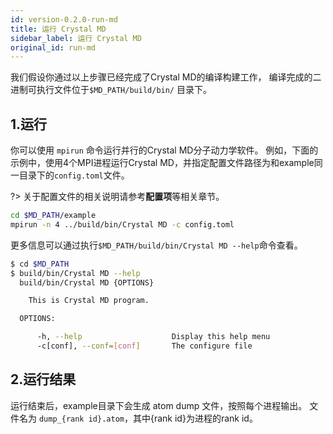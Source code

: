 ```yaml
---
id: version-0.2.0-run-md
title: 运行 Crystal MD
sidebar_label: 运行 Crystal MD
original_id: run-md
---
```



我们假设你通过以上步骤已经完成了Crystal MD的编译构建工作，
编译完成的二进制可执行文件位于`$MD_PATH/build/bin/` 目录下。

## 1.运行
你可以使用 `mpirun` 命令运行并行的Crystal MD分子动力学软件。
例如，下面的示例中，使用4个MPI进程运行Crystal MD，并指定配置文件路径为和example同一目录下的`config.toml`文件。

?> 关于配置文件的相关说明请参考**配置项**等相关章节。

```bash
cd $MD_PATH/example
mpirun -n 4 ../build/bin/Crystal MD -c config.toml
```

更多信息可以通过执行`$MD_PATH/build/bin/Crystal MD --help`命令查看。

```bash
$ cd $MD_PATH
$ build/bin/Crystal MD --help
  build/bin/Crystal MD {OPTIONS}

    This is Crystal MD program.

  OPTIONS:

      -h, --help                    Display this help menu
      -c[conf], --conf=[conf]       The configure file
```

## 2.运行结果

运行结束后，example目录下会生成 atom dump 文件，按照每个进程输出。
文件名为 `dump_{rank id}.atom`，其中{rank id}为进程的rank id。
